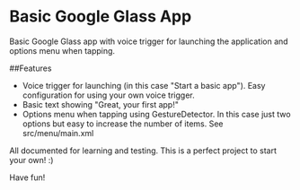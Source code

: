 Basic Google Glass App
===============

Basic Google Glass app with voice trigger for launching the application and options menu when tapping.

##Features

 * Voice trigger for launching (in this case "Start a basic app"). Easy configuration for using your own voice trigger.
 * Basic text showing "Great, your first app!"
 * Options menu when tapping using GestureDetector. In this case just two options but easy to increase the number of items. See src/menu/main.xml
  

All documented for learning and testing. This is a perfect project to start your own! :)

Have fun!
